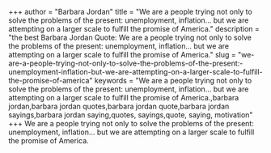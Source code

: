 +++
author = "Barbara Jordan"
title = "We are a people trying not only to solve the problems of the present: unemployment, inflation... but we are attempting on a larger scale to fulfill the promise of America."
description = "the best Barbara Jordan Quote: We are a people trying not only to solve the problems of the present: unemployment, inflation... but we are attempting on a larger scale to fulfill the promise of America."
slug = "we-are-a-people-trying-not-only-to-solve-the-problems-of-the-present:-unemployment-inflation-but-we-are-attempting-on-a-larger-scale-to-fulfill-the-promise-of-america"
keywords = "We are a people trying not only to solve the problems of the present: unemployment, inflation... but we are attempting on a larger scale to fulfill the promise of America.,barbara jordan,barbara jordan quotes,barbara jordan quote,barbara jordan sayings,barbara jordan saying,quotes, sayings,quote, saying, motivation"
+++
We are a people trying not only to solve the problems of the present: unemployment, inflation... but we are attempting on a larger scale to fulfill the promise of America.
